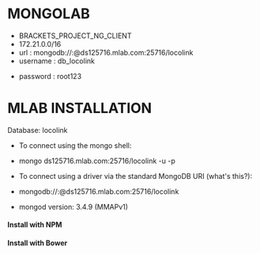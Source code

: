 


# MONGOLAB
* BRACKETS_PROJECT_NG_CLIENT
* 172.21.0.0/16
* url : mongodb://<dbuser>:<dbpassword>@ds125716.mlab.com:25716/locolink
* username : db_locolink
+ password : root123

# MLAB INSTALLATION

Database: locolink


* To connect using the mongo shell:
* mongo ds125716.mlab.com:25716/locolink -u <dbuser> -p <dbpassword>
* To connect using a driver via the standard MongoDB URI (what's this?):

* mongodb://<dbuser>:<dbpassword>@ds125716.mlab.com:25716/locolink
* mongod version: 3.4.9 (MMAPv1)
#### Install with NPM


#### Install with Bower




